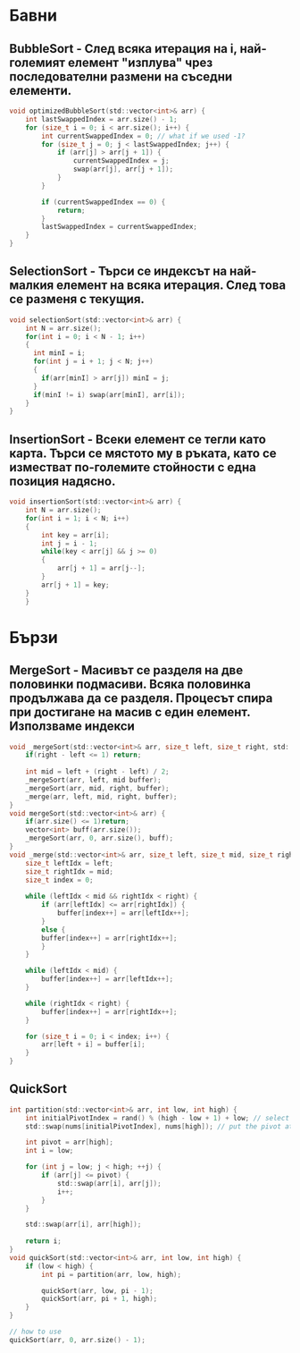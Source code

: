# Бавни
## BubbleSort - След всяка итерация на i, най-големият елемент "изплува" чрез последователни размени на съседни елементи.
```c
void optimizedBubbleSort(std::vector<int>& arr) {
	int lastSwappedIndex = arr.size() - 1;
	for (size_t i = 0; i < arr.size(); i++) {
		int currentSwappedIndex = 0; // what if we used -1?
		for (size_t j = 0; j < lastSwappedIndex; j++) {
			if (arr[j] > arr[j + 1]) {
				currentSwappedIndex = j;
				swap(arr[j], arr[j + 1]);
			}
		}

		if (currentSwappedIndex == 0) {
			return;
		}
		lastSwappedIndex = currentSwappedIndex;
	}
}
```
## SelectionSort - Търси се индексът на най-малкия елемент на всяка итерация. След това се разменя с текущия.
```c
void selectionSort(std::vector<int>& arr) {
    int N = arr.size();
    for(int i = 0; i < N - 1; i++)
    {
      int minI = i;
      for(int j = i + 1; j < N; j++)
      {
        if(arr[minI] > arr[j]) minI = j;
      }
      if(minI != i) swap(arr[minI], arr[i]);
    }
}
```
## InsertionSort - Всеки елемент се тегли като карта. Търси се мястото му в ръката, като се изместват по-големите стойности с една позиция надясно.
```c
void insertionSort(std::vector<int>& arr) {
	int N = arr.size();
	for(int i = 1; i < N; i++)
	{
		int key = arr[i];
		int j = i - 1;
		while(key < arr[j] && j >= 0)
		{
			arr[j + 1] = arr[j--];
		}
		arr[j + 1] = key;
	}
    }
```
# Бързи
## MergeSort - Масивът се разделя на две половинки подмасиви. Всяка половинка продължава да се разделя. Процесът спира при достигане на масив с един елемент. Използваме индекси
```c
void _mergeSort(std::vector<int>& arr, size_t left, size_t right, std::vector<int>& buffer) {
	if(right - left <= 1) return;
	
	int mid = left + (right - left) / 2;
	_mergeSort(arr, left, mid buffer);
	_mergeSort(arr, mid, right, buffer);
	_merge(arr, left, mid, right, buffer);
}
void mergeSort(std::vector<int>& arr) {
	if(arr.size() <= 1)return;
	vector<int> buff(arr.size());
	_mergeSort(arr, 0, arr.size(), buff);
}
void _merge(std::vector<int>& arr, size_t left, size_t mid, size_t right, std::vector<int>& buffer) {
	size_t leftIdx = left;
	size_t rightIdx = mid;
	size_t index = 0;
	
	while (leftIdx < mid && rightIdx < right) {
        if (arr[leftIdx] <= arr[rightIdx]) {
            buffer[index++] = arr[leftIdx++];
        }
        else {
		buffer[index++] = arr[rightIdx++];
        }
	}

	while (leftIdx < mid) {
		buffer[index++] = arr[leftIdx++];
	}

	while (rightIdx < right) {
		buffer[index++] = arr[rightIdx++];
	}

	for (size_t i = 0; i < index; i++) {
		arr[left + i] = buffer[i];
	}
}
```
## QuickSort
```c
int partition(std::vector<int>& arr, int low, int high) {
    int initialPivotIndex = rand() % (high - low + 1) + low; // select random index in the range [low, high] for pivot
    std::swap(nums[initialPivotIndex], nums[high]); // put the pivot at the end

    int pivot = arr[high];
    int i = low;

    for (int j = low; j < high; ++j) {
        if (arr[j] <= pivot) {
            std::swap(arr[i], arr[j]);
            i++;
        }
    }

    std::swap(arr[i], arr[high]);
    
    return i;
}
void quickSort(std::vector<int>& arr, int low, int high) {
    if (low < high) {
        int pi = partition(arr, low, high);

        quickSort(arr, low, pi - 1);
        quickSort(arr, pi + 1, high);
    }
}

// how to use
quickSort(arr, 0, arr.size() - 1);
```
